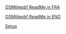 [OSMtilepbf ReadMe in FRA](http://195.15.228.159/public/siteFR1.html)

[OSMtilepbf ReadMe in ENG](http://195.15.228.159/public/siteEN1.html)


[Setup](https://github.com/michelco/OSMtilepbf/blob/main/setup.exe?raw=true)

